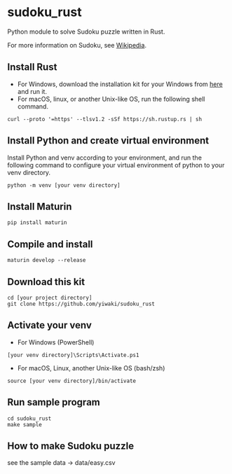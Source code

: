 # sudoku_rust

Python module to solve Sudoku puzzle written in Rust.

For more information on Sudoku, see [Wikipedia](https://en.wikipedia.org/wiki/Sudoku).

## Install Rust

- For Windows, download the installation kit for your Windows from [here](https://forge.rust-lang.org/infra/other-installation-methods.eichithi-emueru) and run it.
- For macOS, linux, or another Unix-like OS, run the following shell command.

```
curl --proto '=https' --tlsv1.2 -sSf https://sh.rustup.rs | sh
```

## Install Python and create virtual environment

Install Python and venv according to your environment, and run the following command to configure your virtual environment of python to your venv directory.

```
python -m venv [your venv directory]
```

## Install Maturin

```
pip install maturin
```

## Compile and install

```
maturin develop --release
```

## Download this kit

```
cd [your project directory]
git clone https://github.com/yiwaki/sudoku_rust
```

## Activate your venv

- For Windows (PowerShell)

```
[your venv directory]\Scripts\Activate.ps1
```

- For macOS, Linux, another Unix-like OS (bash/zsh)

```
source [your venv directory]/bin/activate
```

## Run sample program

```
cd sudoku_rust
make sample
```

## How to make Sudoku puzzle

see the sample data -> data/easy.csv
